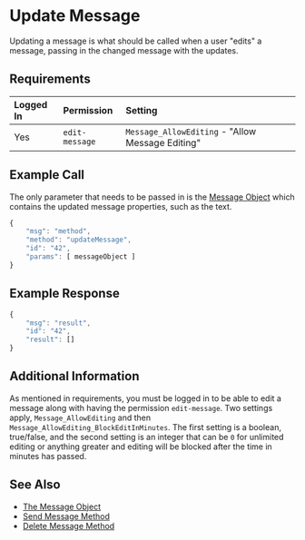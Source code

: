 # Update Message

Updating a message is what should be called when a user "edits" a message, passing in the changed message with the updates.

## Requirements

| Logged In | Permission | Setting |
| :--- | :--- | :--- |
| Yes | `edit-message` | `Message_AllowEditing` - "Allow Message Editing" |

## Example Call

The only parameter that needs to be passed in is the [Message Object](../the-message-object.md) which contains the updated message properties, such as the text.

```javascript
{
    "msg": "method",
    "method": "updateMessage",
    "id": "42",
    "params": [ messageObject ]
}
```

## Example Response

```javascript
{
    "msg": "result",
    "id": "42",
    "result": []
}
```

## Additional Information

As mentioned in requirements, you must be logged in to be able to edit a message along with having the permission `edit-message`. Two settings apply, `Message_AllowEditing` and then `Message_AllowEditing_BlockEditInMinutes`. The first setting is a boolean, true/false, and the second setting is an integer that can be `0` for unlimited editing or anything greater and editing will be blocked after the time in minutes has passed.

## See Also

* [The Message Object](../the-message-object.md)
* [Send Message Method](send-message.md)
* [Delete Message Method](delete-message.md)

